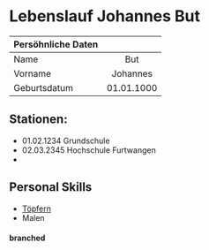 # Lebenslauf Johannes But

| Persöhnliche Daten  |            | 
| ------------- |:-------------:| 
| Name       | But | $1600 |
| Vorname       | Johannes      |   
| Geburtsdatum | 01.01.1000      |   




## Stationen:
 * 01.02.1234 Grundschule
 * 02.03.2345 Hochschule Furtwangen
 * 
## Personal Skills

* [Töpfern](https://www.google.de/search?q=Töpfern)
* Malen

#### branched




